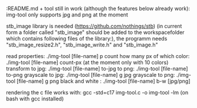 :README.md + tool still in work (although the features below already work):
img-tool only supports jpg and png at the moment

stb_image library is needed (https://github.com/nothings/stb) (in current form a folder called "stb_image" should be added to the workspacefolder which contains following files of the library:), the programm needs "stb_image_resize2.h", "stb_image_write.h" and "stb_image.h"

read properties: ./img-tool [file-name] p
count how many px of which color: ./img-tool [file-name] count-px (at the moment only with 10 colors)
transform to jpg: ./img-tool [file-name] to-jpg
to png: ./img-tool [file-name] to-png
grayscale to jpg: ./img-tool [file-name] g jpg
grayscale to png: ./img-tool [file-name] g png
black and white : ./img-tool [file-name] b-w [jpg/png]

rendering the c file works with: gcc -std=c17 img-tool.c -o img-tool -lm (on bash with gcc installed)
